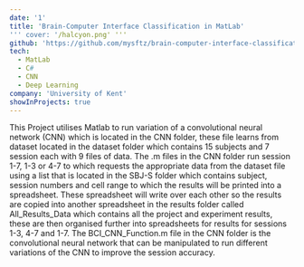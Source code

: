 ```yaml
---
date: '1'
title: 'Brain-Computer Interface Classification in MatLab'
''' cover: '/halcyon.png' '''
github: 'https://github.com/mysftz/brain-computer-interface-classification-matlab'
tech:
  - MatLab
  - C#
  - CNN
  - Deep Learning
company: 'University of Kent'
showInProjects: true
---
```


This Project utilises Matlab to run variation of a convolutional neural network (CNN) which is located in the CNN folder, these file learns from dataset located in the dataset folder which contains 15 subjects and 7 session each with 9 files of data. The .m files in the CNN folder run session 1-7, 1-3 or 4-7 to which requests the appropriate data from the dataset file using a list that is located in the SBJ-S folder which contains subject, session numbers and cell range to which the results will be printed into a spreadsheet. These spreadsheet will write over each other so the results are copied into another spreadsheet in the results folder called All_Results_Data which contains all the project and experiment results, these are then organised further into spreadsheets for results for sessions 1-3, 4-7 and 1-7. The BCI_CNN_Function.m file in the CNN folder is the convolutional neural network that can be manipulated to run different variations of the CNN to improve the session accuracy.
